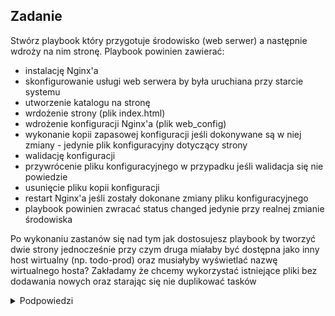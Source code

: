 ## Zadanie

Stwórz playbook który przygotuje środowisko (web serwer) a następnie wdroży na nim stronę. Playbook powinien zawierać:
- instalację Nginx'a
- skonfigurowanie usługi web serwera by była uruchiana przy starcie systemu
- utworzenie katalogu na stronę
- wrdożenie strony (plik index.html)
- wdrożenie konfiguracji Nginx'a (plik web_config)
- wykonanie kopii zapasowej konfiguracji jeśli dokonywane są w niej zmiany - jedynie plik konfiguracyjny dotyczący strony
- walidację konfiguracji
- przywrócenie pliku konfiguracyjnego w przypadku jeśli walidacja się nie powiedzie
- usunięcie pliku kopii konfiguracji
- restart Nginx'a jeśli zostały dokonane zmiany pliku konfiguracyjnego
- playbook powinien zwracać status changed jedynie przy realnej zmianie środowiska


Po wykonaniu zastanów się nad tym jak dostosujesz playbook by tworzyć dwie strony jednocześnie przy czym druga miałaby być dostępna jako inny host wirtualny (np. todo-prod) oraz musiałyby wyświetlać nazwę wirtualnego hosta? Zakładamy że chcemy wykorzystać istniejące pliki bez dodawania nowych oraz starając się nie duplikować tasków

<details>
<summary>Podpowiedzi</summary>
<br>

Jakie elementy mogą być przydatne:
- moduł template (backup)
- moduł file
- block
- handler
- when
- zmienne

</details>

